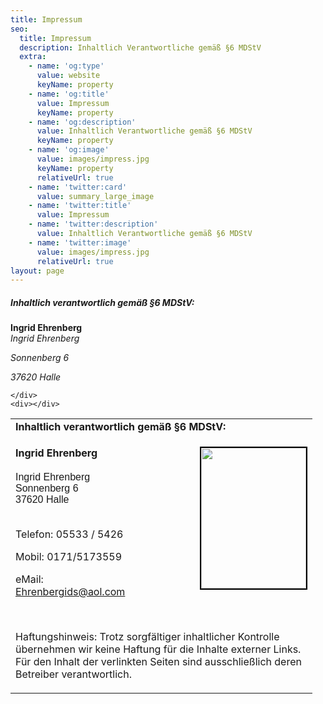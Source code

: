```yaml
---
title: Impressum
seo:
  title: Impressum
  description: Inhaltlich Verantwortliche gemäß §6 MDStV
  extra:
    - name: 'og:type'
      value: website
      keyName: property
    - name: 'og:title'
      value: Impressum
      keyName: property
    - name: 'og:description'
      value: Inhaltlich Verantwortliche gemäß §6 MDStV
      keyName: property
    - name: 'og:image'
      value: images/impress.jpg
      keyName: property
      relativeUrl: true
    - name: 'twitter:card'
      value: summary_large_image
    - name: 'twitter:title'
      value: Impressum
    - name: 'twitter:description'
      value: Inhaltlich Verantwortliche gemäß §6 MDStV
    - name: 'twitter:image'
      value: images/impress.jpg
      relativeUrl: true
layout: page
---
```

<h5>Inhaltlich verantwortlich gemäß §6 MDStV:</h5>
<div>
    <div>
        <strong>Ingrid Ehrenberg</strong>
        <address>
            Ingrid Ehrenberg</p>
            <p>Sonnenberg 6</p>
            <p>37620 Halle</p>
        </address>
        <p></p>

    </div>
    <div></div>
</div>

<table border="0" cellspacing="0" cellpadding="4" width="97%"><tbody><tr><td width="467"><strong>Inhaltlich verantwortlich gemäß §6 MDStV:</strong></td></tr><tr><td><p><img style="float: right; border: 2px solid black;" src="../images/impress.jpg" alt="" width="168" height="225"><strong>Ingrid Ehrenberg</strong><span style="font-family: Arial; font-size: x-small;">&nbsp;</span><br><br><span style="font-family: Arial;">Ingrid Ehrenberg<br>Sonnenberg 6<br></span><span style="font-family: Arial;">37620 Halle</span></p><p><br>Telefon: 05533 / 5426</p><p>Mobil: 0171/5173559&nbsp;</p><p>eMail:<br><a href="mailto:Ehrenbergids@aol.com">Ehrenbergids@aol.com</a></p><p>&nbsp;</p><p>Haftungshinweis: Trotz sorgfältiger inhaltlicher Kontrolle übernehmen wir keine Haftung für die Inhalte externer Links. Für den Inhalt der verlinkten Seiten sind ausschließlich deren Betreiber verantwortlich.</p></td></tr></tbody></table>
